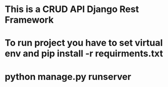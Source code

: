 # This is a CRUD API Django Rest Framework

# To run project you have to set virtual env and pip install -r requirments.txt

# python manage.py runserver
